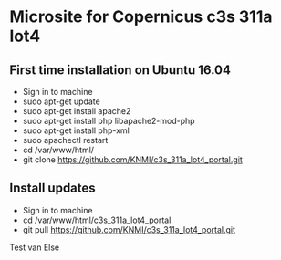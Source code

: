 # Microsite for Copernicus c3s 311a lot4

## First time installation on Ubuntu 16.04
* Sign in to machine
* sudo apt-get update
* sudo apt-get install apache2
* sudo apt-get install php libapache2-mod-php
* sudo apt-get install php-xml
* sudo apachectl restart
* cd /var/www/html/
* git clone https://github.com/KNMI/c3s_311a_lot4_portal.git

## Install updates
* Sign in to machine
* cd /var/www/html/c3s_311a_lot4_portal
* git pull https://github.com/KNMI/c3s_311a_lot4_portal.git

Test van Else

